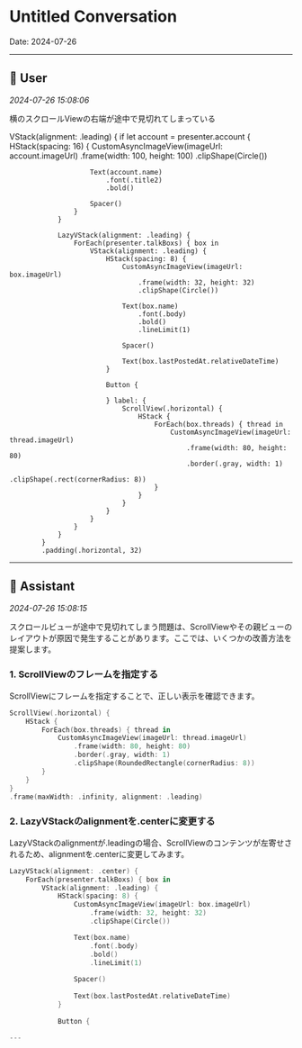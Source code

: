 # Untitled Conversation

Date: 2024-07-26

---

## 👤 User
*2024-07-26 15:08:06*

横のスクロールViewの右端が途中で見切れてしまっている

 VStack(alignment: .leading) {
                if let account = presenter.account {
                    HStack(spacing: 16) {
                        CustomAsyncImageView(imageUrl: account.imageUrl)
                            .frame(width: 100, height: 100)
                            .clipShape(Circle())

                        Text(account.name)
                            .font(.title2)
                            .bold()
                        
                        Spacer()
                    }
                }
                
                LazyVStack(alignment: .leading) {
                    ForEach(presenter.talkBoxs) { box in
                        VStack(alignment: .leading) {
                            HStack(spacing: 8) {
                                CustomAsyncImageView(imageUrl: box.imageUrl)
                                    .frame(width: 32, height: 32)
                                    .clipShape(Circle())

                                Text(box.name)
                                    .font(.body)
                                    .bold()
                                    .lineLimit(1)
                                
                                Spacer()
                                
                                Text(box.lastPostedAt.relativeDateTime)
                            }
                            
                            Button {
                                
                            } label: {
                                ScrollView(.horizontal) {
                                    HStack {
                                        ForEach(box.threads) { thread in
                                            CustomAsyncImageView(imageUrl: thread.imageUrl)
                                                .frame(width: 80, height: 80)
                                                .border(.gray, width: 1)
                                                .clipShape(.rect(cornerRadius: 8))
                                        }
                                    }
                                }
                            }
                        }
                    }
                }
            }
            .padding(.horizontal, 32)

---

## 🤖 Assistant
*2024-07-26 15:08:15*

スクロールビューが途中で見切れてしまう問題は、ScrollViewやその親ビューのレイアウトが原因で発生することがあります。ここでは、いくつかの改善方法を提案します。

### 1. ScrollViewのフレームを指定する
ScrollViewにフレームを指定することで、正しい表示を確認できます。

```swift
ScrollView(.horizontal) {
    HStack {
        ForEach(box.threads) { thread in
            CustomAsyncImageView(imageUrl: thread.imageUrl)
                .frame(width: 80, height: 80)
                .border(.gray, width: 1)
                .clipShape(RoundedRectangle(cornerRadius: 8))
        }
    }
}
.frame(maxWidth: .infinity, alignment: .leading)
```

### 2. LazyVStackのalignmentを.centerに変更する
LazyVStackのalignmentが.leadingの場合、ScrollViewのコンテンツが左寄せされるため、alignmentを.centerに変更してみます。

```swift
LazyVStack(alignment: .center) {
    ForEach(presenter.talkBoxs) { box in
        VStack(alignment: .leading) {
            HStack(spacing: 8) {
                CustomAsyncImageView(imageUrl: box.imageUrl)
                    .frame(width: 32, height: 32)
                    .clipShape(Circle())

                Text(box.name)
                    .font(.body)
                    .bold()
                    .lineLimit(1)
                
                Spacer()
                
                Text(box.lastPostedAt.relativeDateTime)
            }
            
            Button {

---
